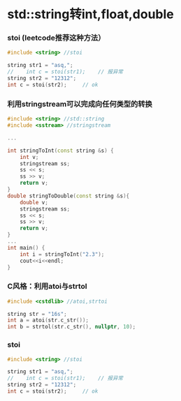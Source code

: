 # std::string转int,float,double

### stoi \(leetcode推荐这种方法）

```cpp
#include <string> //stoi

string str1 = "asq,";
//    int c = stoi(str1);    // 报异常
string str2 = "12312";
int c = stoi(str2);     // ok
```

### 利用stringstream可以完成向任何类型的转换

```cpp
#include <string> //std::string
#include <sstream> //stringstream

...

int stringToInt(const string &s) {
    int v;
    stringstream ss;
    ss << s;
    ss >> v;
    return v;
}
double stringToDouble(const string &s){
    double v;
    stringstream ss;
    ss << s;
    ss >> v;
    return v;
}
...
int main() {
    int i = stringToInt("2.3");
    cout<<i<<endl;
}
```

### C风格：利用atoi与strtol

```cpp
#include <cstdlib> //atoi,strtoi

string str = "16s";
int a = atoi(str.c_str());
int b = strtol(str.c_str(), nullptr, 10);
```

### stoi

```cpp
#include <string> //stoi

string str1 = "asq,";
//    int c = stoi(str1);    // 报异常
string str2 = "12312";
int c = stoi(str2);     // ok
```


